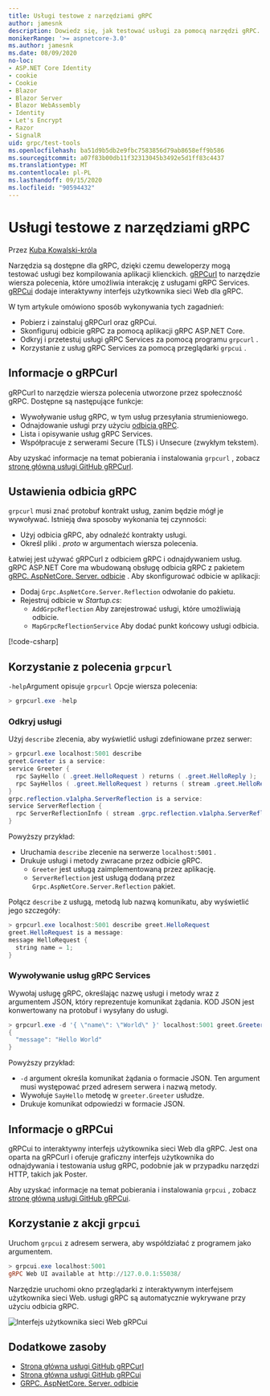 ```yaml
---
title: Usługi testowe z narzędziami gRPC
author: jamesnk
description: Dowiedz się, jak testować usługi za pomocą narzędzi gRPC. gRPCurl narzędzie wiersza polecenia do współpracy z usługami gRPC Services. gRPCui to interaktywny interfejs użytkownika sieci Web.
monikerRange: '>= aspnetcore-3.0'
ms.author: jamesnk
ms.date: 08/09/2020
no-loc:
- ASP.NET Core Identity
- cookie
- Cookie
- Blazor
- Blazor Server
- Blazor WebAssembly
- Identity
- Let's Encrypt
- Razor
- SignalR
uid: grpc/test-tools
ms.openlocfilehash: ba51d9b5db2e9fbc7583856d79ab8658eff9b586
ms.sourcegitcommit: a07f83b00db11f32313045b3492e5d1ff83c4437
ms.translationtype: MT
ms.contentlocale: pl-PL
ms.lasthandoff: 09/15/2020
ms.locfileid: "90594432"
---
```

# <a name="test-services-with-grpc-tools"></a>Usługi testowe z narzędziami gRPC

Przez [Kuba Kowalski-króla](https://twitter.com/jamesnk)

Narzędzia są dostępne dla gRPC, dzięki czemu deweloperzy mogą testować usługi bez kompilowania aplikacji klienckich. [gRPCurl](https://github.com/fullstorydev/grpcurl) to narzędzie wiersza polecenia, które umożliwia interakcję z usługami gRPC Services. [gRPCui](https://github.com/fullstorydev/grpcui) dodaje interaktywny interfejs użytkownika sieci Web dla gRPC.

W tym artykule omówiono sposób wykonywania tych zagadnień:

* Pobierz i zainstaluj gRPCurl oraz gRPCui.
* Skonfiguruj odbicie gRPC za pomocą aplikacji gRPC ASP.NET Core.
* Odkryj i przetestuj usługi gRPC Services za pomocą programu `grpcurl` .
* Korzystanie z usług gRPC Services za pomocą przeglądarki `grpcui` .

## <a name="about-grpcurl"></a>Informacje o gRPCurl

gRPCurl to narzędzie wiersza polecenia utworzone przez społeczność gRPC. Dostępne są następujące funkcje:

* Wywoływanie usług gRPC, w tym usług przesyłania strumieniowego.
* Odnajdowanie usługi przy użyciu [odbicia gRPC](https://github.com/grpc/grpc/blob/master/doc/server-reflection.md).
* Lista i opisywanie usług gRPC Services.
* Współpracuje z serwerami Secure (TLS) i Unsecure (zwykłym tekstem).

Aby uzyskać informacje na temat pobierania i instalowania `grpcurl` , zobacz [stronę główną usługi GitHub gRPCurl](https://github.com/fullstorydev/grpcurl#installation).

## <a name="setup-grpc-reflection"></a>Ustawienia odbicia gRPC

`grpcurl` musi znać protobuf kontrakt usług, zanim będzie mógł je wywoływać. Istnieją dwa sposoby wykonania tej czynności:

* Użyj odbicia gRPC, aby odnaleźć kontrakty usługi.
* Określ pliki *. proto* w argumentach wiersza polecenia.

Łatwiej jest używać gRPCurl z odbiciem gRPC i odnajdywaniem usług. gRPC ASP.NET Core ma wbudowaną obsługę odbicia gRPC z pakietem [gRPC. AspNetCore. Server. odbicie](https://www.nuget.org/packages/Grpc.AspNetCore.Server.Reflection) . Aby skonfigurować odbicie w aplikacji:

* Dodaj `Grpc.AspNetCore.Server.Reflection` odwołanie do pakietu.
* Rejestruj odbicie w *Startup.cs*:
  * `AddGrpcReflection` Aby zarejestrować usługi, które umożliwiają odbicie.
  * `MapGrpcReflectionService` Aby dodać punkt końcowy usługi odbicia.

[!code-csharp[](~/grpc/test-tools/Startup.cs?name=snippet_1&highlight=4,14)]

## <a name="use-grpcurl"></a>Korzystanie z polecenia `grpcurl`

`-help`Argument opisuje `grpcurl` Opcje wiersza polecenia:

```powershell
> grpcurl.exe -help
```

### <a name="discover-services"></a>Odkryj usługi

Użyj `describe` zlecenia, aby wyświetlić usługi zdefiniowane przez serwer:

```powershell
> grpcurl.exe localhost:5001 describe
greet.Greeter is a service:
service Greeter {
  rpc SayHello ( .greet.HelloRequest ) returns ( .greet.HelloReply );
  rpc SayHellos ( .greet.HelloRequest ) returns ( stream .greet.HelloReply );
}
grpc.reflection.v1alpha.ServerReflection is a service:
service ServerReflection {
  rpc ServerReflectionInfo ( stream .grpc.reflection.v1alpha.ServerReflectionRequest ) returns ( stream .grpc.reflection.v1alpha.ServerReflectionResponse );
}
```

Powyższy przykład:

* Uruchamia `describe` zlecenie na serwerze `localhost:5001` .
* Drukuje usługi i metody zwracane przez odbicie gRPC.
  * `Greeter` jest usługą zaimplementowaną przez aplikację.
  * `ServerReflection` jest usługą dodaną przez `Grpc.AspNetCore.Server.Reflection` pakiet.

Połącz `describe` z usługą, metodą lub nazwą komunikatu, aby wyświetlić jego szczegóły:

```powershell
> grpcurl.exe localhost:5001 describe greet.HelloRequest
greet.HelloRequest is a message:
message HelloRequest {
  string name = 1;
}
```

### <a name="call-grpc-services"></a>Wywoływanie usług gRPC Services

Wywołaj usługę gRPC, określając nazwę usługi i metody wraz z argumentem JSON, który reprezentuje komunikat żądania. KOD JSON jest konwertowany na protobuf i wysyłany do usługi.

```powershell
> grpcurl.exe -d '{ \"name\": \"World\" }' localhost:5001 greet.Greeter/SayHello
{
  "message": "Hello World"
}
```

Powyższy przykład:

* `-d` argument określa komunikat żądania o formacie JSON. Ten argument musi występować przed adresem serwera i nazwą metody.
* Wywołuje `SayHello` metodę w `greeter.Greeter` usłudze.
* Drukuje komunikat odpowiedzi w formacie JSON.

## <a name="about-grpcui"></a>Informacje o gRPCui

gRPCui to interaktywny interfejs użytkownika sieci Web dla gRPC. Jest ona oparta na gRPCurl i oferuje graficzny interfejs użytkownika do odnajdywania i testowania usług gRPC, podobnie jak w przypadku narzędzi HTTP, takich jak Poster.

Aby uzyskać informacje na temat pobierania i instalowania `grpcui` , zobacz [stronę główną usługi GitHub gRPCui](https://github.com/fullstorydev/grpcui#installation).

## <a name="using-grpcui"></a>Korzystanie z akcji `grpcui`

Uruchom `grpcui` z adresem serwera, aby współdziałać z programem jako argumentem.

```powershell
> grpcui.exe localhost:5001
gRPC Web UI available at http://127.0.0.1:55038/
```

Narzędzie uruchomi okno przeglądarki z interaktywnym interfejsem użytkownika sieci Web. usługi gRPC są automatycznie wykrywane przy użyciu odbicia gRPC.

![Interfejs użytkownika sieci Web gRPCui](~/grpc/test-tools/static/grpcui.png)

## <a name="additional-resources"></a>Dodatkowe zasoby

* [Strona główna usługi GitHub gRPCurl](https://github.com/fullstorydev/grpcurl)
* [Strona główna usługi GitHub gRPCui](https://github.com/fullstorydev/grpcui)
* [GRPC. AspNetCore. Server. odbicie](https://www.nuget.org/packages/Grpc.AspNetCore.Server.Reflection)
